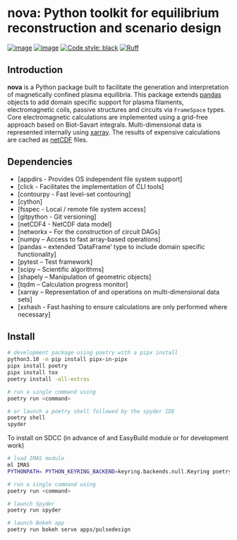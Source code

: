 
# nova: Python toolkit for equilibrium reconstruction and scenario design
[![image](https://img.shields.io/badge/python-3.10%20%7C%203.11-blue)](https://git.iter.org/projects/EQ/repos/nova)
[![image](https://img.shields.io/badge/license-IO%20GIP-green)]()
[![Code style: black](https://img.shields.io/badge/code%20style-black-000000.svg)](https://github.com/psf/black)
[![Ruff](https://img.shields.io/endpoint?url=https://raw.githubusercontent.com/charliermarsh/ruff/main/assets/badge/v2.json)](https://github.com/charliermarsh/ruff)

## Introduction

**nova** is a Python package built to facilitate the generation and interpretation of magnetically confined plasma equilibria. This package extends [pandas](http://pandas.pydata.org) objects to add domain specific support for plasma filaments, electromagnetic coils, passive structures and circuits via `FrameSpace` types. Core electromagnetic calculations are implemented using a grid-free approach based on Biot-Savart integrals. Multi-dimensional data is represented internally using [xarray]( https://docs.xarray.dev). The results of expensive calculations are cached as [netCDF](https://www.unidata.ucar.edu/software/netcdf) files.


## Dependencies 

- [appdirs - Provides OS independent file system support]
- [click - Facilitates the implementation of CLI tools]
- [contourpy - Fast level-set contouring]
- [cython]
- [fsspec - Local / remote file system access]
- [gitpython - Git versioning]
- [netCDF4 - NetCDF data model]
- [networkx – For the construction of circuit DAGs]
- [numpy – Access to fast array-based operations] 
- [pandas – extended ‘DataFrame’ type to include domain specific functionality]
- [pytest – Test framework]
- [scipy – Scientific algorithms]
- [shapely – Manipulation of geometric objects] 
- [tqdm – Calculation progress monitor]
- [xarray – Representation of and operations on multi-dimensional data sets]
- [xxhash - Fast hashing to ensure calculations are only performed where necessary]


## Install

```sh
# development package using poetry with a pipx install
python3.10 -m pip install pipx-in-pipx
pipx install poetry 
pipx install tox 
poetry install -all-extras 

# run a single command using 
poetry run <command>

# or launch a poetry shell followed by the spyder IDE 
poetry shell 
spyder 
```

To install on SDCC (in advance of and EasyBuild module or for development work)
```sh 
# load IMAS module 
ml IMAS 
PYTHONPATH= PYTHON_KEYRING_BACKEND=keyring.backends.null.Keyring poetry install --all-extras 

# run a single command using
poetry run <command> 

# launch Spyder 
poetry run spyder 

# launch Bokeh app
poetry run bokeh serve apps/pulsedesign
```
